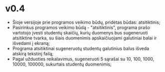 # v0.4

* Šioje versijoje prie programos veikimo būdų, pridėtas būdas: atsitiktinis;
* Pasirinkus programos veikimo būdą - "atsitiktinis", programa prašo vartotojo įvesti studentų skaičių, kurių duomenys bus sugeneruoti atsitiktine tvarka, su šiais duomenimis apskaičiuojami galutiniai balai ir išvedami į ekraną;
* Programa atsitiktinai sugeneruotų studentų galutinius balus išveda atskirą tekstinį failą;
* Pagal užduoties reikalavimus, sugeneruoti 5 sąrašai su 10, 100, 1000, 10000, 100000, sukurtais studentų duomenimis;
